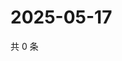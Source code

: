 # 2025-05-17

共 0 条

<!-- BEGIN ZHIHUVIDEO -->
<!-- 最后更新时间 Sat May 17 2025 21:19:01 GMT+0800 (China Standard Time) -->

<!-- END ZHIHUVIDEO -->

